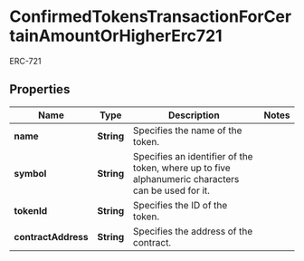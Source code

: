 

# ConfirmedTokensTransactionForCertainAmountOrHigherErc721

ERC-721

## Properties

| Name | Type | Description | Notes |
|------------ | ------------- | ------------- | -------------|
|**name** | **String** | Specifies the name of the token. |  |
|**symbol** | **String** | Specifies an identifier of the token, where up to five alphanumeric characters can be used for it. |  |
|**tokenId** | **String** | Specifies the ID of the token. |  |
|**contractAddress** | **String** | Specifies the address of the contract. |  |




